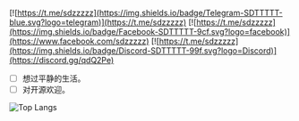 

[![https://t.me/sdzzzzz](https://img.shields.io/badge/Telegram-SDTTTTT-blue.svg?logo=telegram)](https://t.me/sdzzzzz)
[![https://t.me/sdzzzzz](https://img.shields.io/badge/Facebook-SDTTTTT-9cf.svg?logo=facebook)](https://www.facebook.com/sdzzzzz)
[![https://t.me/sdzzzzz](https://img.shields.io/badge/Discord-SDTTTTT-99f.svg?logo=Discord)](https://discord.gg/qdQ2Pe)

- [ ] 想过平静的生活。
- [ ] 对开源欢迎。

![Top Langs](https://github-readme-stats.vercel.app/api/top-langs/?username=sdttttt&layout=compact)
